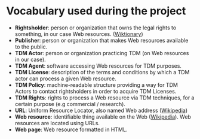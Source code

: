 # Vocabulary used during the project

- **Rightsholder**: person or organization that owns the legal rights to something, in our case Web resources. ([Wiktionary](https://en.wiktionary.org/wiki/rightsholder))
- **Publisher**: person or organization that makes Web resources available to the public.
- **TDM Actor**: person or organization practicing TDM (on Web resources in our case).
- **TDM Agent**: software accessing Web resources for TDM purposes. 
- **TDM License**: description of the terms and conditions by which a TDM actor can process a given Web resource.  
- **TDM Policy**: machine-readable structure providing a way for TDM Actors to contact rightsholders in order to acquire TDM Licenses.  
- **TDM Rights**: rights to process a Web resource via TDM techniques, for a certain purpose (e.g commercial / research).  
- **URL**: Uniform Resource Locator, also named Web address ([Wikipedia](https://en.wikipedia.org/wiki/URL))
- **Web resource**: identifiable thing available on the Web ([Wikipedia](https://en.wikipedia.org/wiki/Web_resource)). Web resources are located using URLs.
- **Web page**: Web resource formatted in HTML.